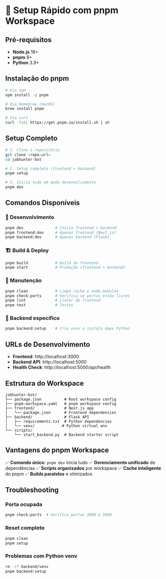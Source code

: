 # 🚀 Setup Rápido com pnpm Workspace

## Pré-requisitos

- **Node.js** 18+
- **pnpm** 8+
- **Python** 3.9+

## Instalação do pnpm

```bash
# Via npm
npm install -g pnpm

# Via Homebrew (macOS)
brew install pnpm

# Via curl
curl -fsSL https://get.pnpm.io/install.sh | sh
```

## Setup Completo

```bash
# 1. Clone o repositório
git clone <repo-url>
cd jobhunter-bot

# 2. Setup completo (frontend + backend)
pnpm setup

# 3. Inicia tudo em modo desenvolvimento
pnpm dev
```

## Comandos Disponíveis

### 🚀 Desenvolvimento
```bash
pnpm dev              # Inicia frontend + backend
pnpm frontend:dev     # Apenas frontend (Next.js)
pnpm backend:dev      # Apenas backend (Flask)
```

### 🏗️ Build & Deploy
```bash
pnpm build            # Build do frontend
pnpm start            # Produção (frontend + backend)
```

### 🧹 Manutenção
```bash
pnpm clean            # Limpa cache e node_modules
pnpm check:ports      # Verifica se portas estão livres
pnpm lint             # Linter do frontend
pnpm test             # Testes
```

### 🔧 Backend específico
```bash
pnpm backend:setup    # Cria venv e instala deps Python
```

## URLs de Desenvolvimento

- **Frontend**: http://localhost:3000
- **Backend API**: http://localhost:5000
- **Health Check**: http://localhost:5000/api/health

## Estrutura do Workspace

```
jobhunter-bot/
├── package.json          # Root workspace config
├── pnpm-workspace.yaml   # pnpm workspace config
├── frontend/             # Next.js app
│   └── package.json      # Frontend dependencies
├── backend/              # Flask API
│   ├── requirements.txt  # Python dependencies
│   └── venv/            # Python virtual env
└── scripts/
    └── start_backend.py  # Backend starter script
```

## Vantagens do pnpm Workspace

✅ **Comando único**: `pnpm dev` inicia tudo
✅ **Gerenciamento unificado** de dependências
✅ **Scripts organizados** por workspace
✅ **Cache inteligente** do pnpm
✅ **Builds paralelos** e otimizados

## Troubleshooting

### Porta ocupada
```bash
pnpm check:ports  # Verifica portas 3000 e 5000
```

### Reset completo
```bash
pnpm clean
pnpm setup
```

### Problemas com Python venv
```bash
rm -rf backend/venv
pnpm backend:setup
```
